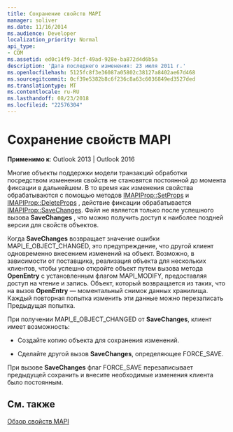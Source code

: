 ```yaml
---
title: Сохранение свойств MAPI
manager: soliver
ms.date: 11/16/2014
ms.audience: Developer
localization_priority: Normal
api_type:
- COM
ms.assetid: ed0c14f9-3dcf-49ad-928e-ba872d4d6b5a
description: 'Дата последнего изменения: 23 июля 2011 г.'
ms.openlocfilehash: 5125fc8f3e36087a05802c38127a8402ae67d468
ms.sourcegitcommit: 0cf39e5382b8c6f236c8a63c6036849ed3527ded
ms.translationtype: MT
ms.contentlocale: ru-RU
ms.lasthandoff: 08/23/2018
ms.locfileid: "22576304"
---
```

# <a name="saving-mapi-properties"></a>Сохранение свойств MAPI

  
  
**Применимо к**: Outlook 2013 | Outlook 2016 
  
Многие объекты поддержки модели транзакций обработки посредством изменения свойств не становятся постоянной до момента фиксации в дальнейшем. В то время как изменения свойства обрабатываются с помощью методов [IMAPIProp::SetProps](imapiprop-setprops.md) и [IMAPIProp::DeleteProps](imapiprop-deleteprops.md) , действие фиксации обрабатывается [IMAPIProp::SaveChanges](imapiprop-savechanges.md). Файл не является только после успешного вызова **SaveChanges** , что можно получить доступ к наиболее поздней версии для свойств объектов. 
  
Когда **SaveChanges** возвращает значение ошибки MAPI_E_OBJECT_CHANGED, это предупреждение, что другой клиент одновременно внесением изменений на объект. Возможно, в зависимости от поставщика, реализация объекта для нескольких клиентов, чтобы успешно откройте объект путем вызова метода **OpenEntry** с установленным флагом MAPI_MODIFY, предоставляя доступ на чтение и запись. Объект, который возвращается из таких, что на вызов **OpenEntry** — моментальный снимок данных хранилища. Каждый повторная попытка изменить эти данные можно перезаписать Предыдущая попытка. 
  
При получении MAPI_E_OBJECT_CHANGED от **SaveChanges**, клиент имеет возможность: 
  
- Создайте копию объекта для сохранения изменений.
    
- Сделайте другой вызов **SaveChanges**, определяющее FORCE_SAVE. 
    
При вызове **SaveChanges** флаг FORCE_SAVE перезаписывает предыдущей сохранить и внесите необходимые изменения клиента было постоянным. 
  
## <a name="see-also"></a>См. также



[Обзор свойств MAPI](mapi-property-overview.md)

